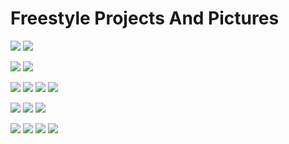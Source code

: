 # Freestyle Projects And Pictures  

![](https://github.com/VitRod/FreestyleProjectsAndPictures/blob/main/ProjectPics/15.png)
![](https://github.com/VitRod/FreestyleProjectsAndPictures/blob/main/ProjectPics/14.png)

![](https://github.com/VitRod/FreestyleProjectsAndPictures/blob/main/ProjectPics/13.png)
![](https://github.com/VitRod/FreestyleProjectsAndPictures/blob/main/ProjectPics/12.png)

![](https://github.com/VitRod/FreestyleProjectsAndPictures/blob/main/ProjectPics/11.png)
![](https://github.com/VitRod/FreestyleProjectsAndPictures/blob/main/ProjectPics/10.png)
![](https://github.com/VitRod/FreestyleProjectsAndPictures/blob/main/ProjectPics/9.png)
![](https://github.com/VitRod/FreestyleProjectsAndPictures/blob/main/ProjectPics/8.png)


![](https://github.com/VitRod/FreestyleProjectsAndPictures/blob/main/ProjectPics/5.png)
![](https://github.com/VitRod/FreestyleProjectsAndPictures/blob/main/ProjectPics/6.png)
![](https://github.com/VitRod/FreestyleProjectsAndPictures/blob/main/ProjectPics/7.png)

![](https://github.com/VitRod/FreestyleProjectsAndPictures/blob/main/ProjectPics/3.png)
![](https://github.com/VitRod/FreestyleProjectsAndPictures/blob/main/ProjectPics/4.png)
![](https://github.com/VitRod/FreestyleProjectsAndPictures/blob/main/ProjectPics/1.png)
![](https://github.com/VitRod/FreestyleProjectsAndPictures/blob/main/ProjectPics/2.png)
